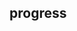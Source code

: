 ## progress

<!-- UTSCOMJSON.progress.description -->

<!-- UTSCOMJSON.progress.attribute -->

<!-- UTSCOMJSON.progress.event -->

<!-- UTSCOMJSON.progress.example -->

<!-- UTSCOMJSON.progress.compatibility -->

<!-- UTSCOMJSON.progress.children -->

<!-- UTSCOMJSON.progress.reference -->

